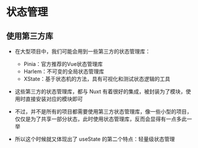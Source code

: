 # 状态管理

## 使用第三方库

+ 在大型项目中，我们可能会用到一些第三方的状态管理库：

  + Pinia：官方推荐的Vue状态管理库
  + Harlem：不可变的全局状态管理库
  + XState：基于状态机的方法，具有可视化和测试状态逻辑的工具

+ 这些第三方的状态管理库，都与 Nuxt 有着很好的集成，被封装为了模块，使用时直接安装对应的模块即可
+ 不过，并不是所有的项目都需要使用第三方状态管理库，像一些小型的项目，仅仅是为了共享一部分状态，此时使用状态管理库，反而会显得有一点多此一举
+ 所以这个时候就又体现出了 useState 的第二个特点：轻量级状态管理

